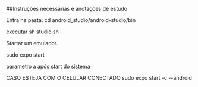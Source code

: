 ##Instruções necessárias e anotações de estudo

Entra na pasta:
cd android_studio/android-studio/bin

executar sh studio.sh

Startar um emulador.

sudo expo start

parametro a após start do sistema


CASO ESTEJA COM O CELULAR CONECTADO
sudo expo start -c --android